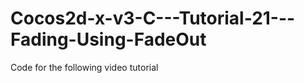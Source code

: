 Cocos2d-x-v3-C---Tutorial-21---Fading-Using-FadeOut
===================================================

Code for the following video tutorial 
